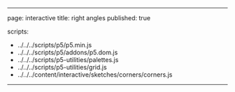 
---
page: interactive
title: right angles
published: true

scripts:
  - ../../../scripts/p5/p5.min.js
  - ../../../scripts/p5/addons/p5.dom.js
  - ../../../scripts/p5-utilities/palettes.js
  - ../../../scripts/p5-utilities/grid.js
  - ../../../content/interactive/sketches/corners/corners.js
---

<div id="sketch" class="pl-5">
  <div id="corners-holder">
  </div>
</div>
